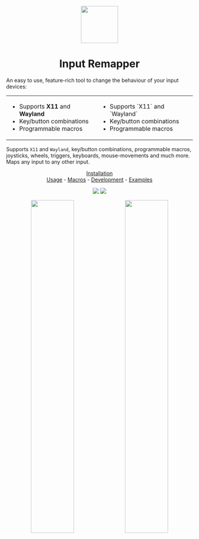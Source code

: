 <p align="center"><img src="data/input-remapper.svg" width=100/></p>

<h1 align="center">Input Remapper</h1>

An easy to use, feature-rich tool to change the behaviour of your input
devices:

<table>
<td>
<ul>
<li> Supports <b>X11</b> and <b>Wayland</b>
<li> Key/button combinations
<li> Programmable macros
</ul>
</td>
<td>
<ul>
<li> Supports `X11` and `Wayland`
<li> Key/button combinations
<li> Programmable macros
</ul>
</td>
</table>

Supports `X11` and `Wayland`, key/button combinations, programmable macros,
joysticks, wheels, triggers, keyboards, mouse-movements and much
more. Maps any input to any other input.

<p align="center">
<a href="readme/installation.md">Installation</a></br> 
<a href="readme/usage.md">Usage</a> - 
<a href="readme/macros.md">Macros</a> - 
<a href="readme/development.md">Development</a> -
<a href="readme/examples.md">Examples</a>
</p>

<p align="center"><img src="readme/pylint.svg"/> <img src="readme/coverage.svg"/></p>

<p align="center">
  <img src="readme/screenshot.png" width="48%"/>
  &#160;
  <img src="readme/screenshot_2.png" width="48%"/>
</p>
